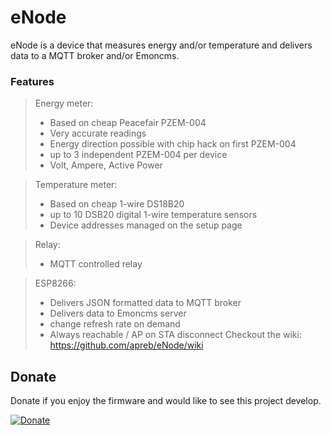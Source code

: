 # eNode
eNode is a device that measures energy and/or temperature and delivers data to a MQTT broker and/or Emoncms.

### Features

>Energy meter:
>  - Based on cheap Peacefair PZEM-004
>  - Very accurate readings 
>  - Energy direction possible with chip hack on first PZEM-004
>  - up to 3 independent PZEM-004 per device
>  - Volt, Ampere, Active Power

>Temperature meter:
>  - Based on cheap 1-wire DS18B20
>  - up to 10 DSB20 digital 1-wire temperature sensors
>  - Device addresses managed on the setup page

>Relay:
>  - MQTT controlled relay


>ESP8266:
>  - Delivers JSON formatted data to MQTT broker
>  - Delivers data to Emoncms server
>  - change refresh rate on demand
>  - Always reachable / AP on STA disconnect
Checkout the wiki:  https://github.com/apreb/eNode/wiki


## Donate

Donate if you enjoy the firmware and would like to see this project develop.

[![Donate](https://img.shields.io/badge/Donate-PayPal-green.svg)](https://www.paypal.me/APREBELO)
